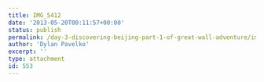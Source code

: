 ```yaml
---
title: IMG_5412
date: '2013-05-20T00:11:57+00:00'
status: publish
permalink: /day-3-discovering-beijing-part-1-of-great-wall-adventure/img_5412
author: 'Dylan Pavelko'
excerpt: ''
type: attachment
id: 553
---
```

<!DOCTYPE html PUBLIC "-//W3C//DTD HTML 4.0 Transitional//EN" "http://www.w3.org/TR/REC-html40/loose.dtd">
<?xml encoding="UTF-8">
